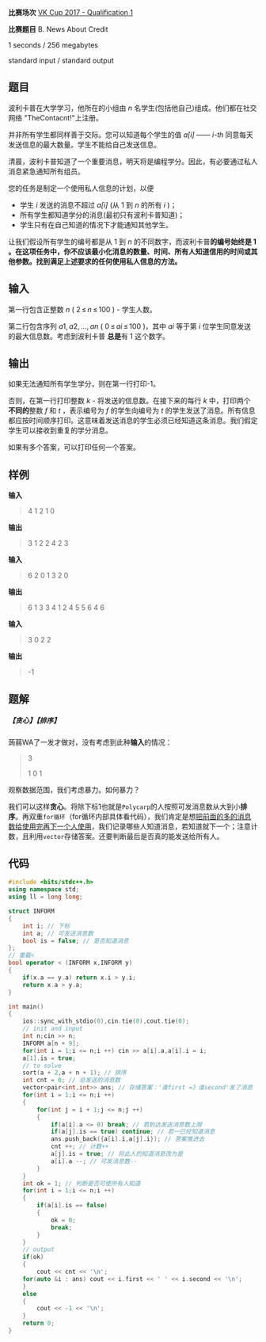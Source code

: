 **比赛场次** [VK Cup 2017 - Qualification 1](https://codeforces.com/contest/769)

**比赛题目** B. News About Credit

<!--more-->

1 seconds / 256 megabytes

standard input / standard output

## 题目

波利卡普在大学学习，他所在的小组由 *n* 名学生(包括他自己)组成。他们都在社交网络 "TheContacnt!"上注册。

并非所有学生都同样善于交际。您可以知道每个学生的值 *a[i]* —— *i-th* 同意每天发送信息的最大数量。学生不能给自己发送信息。

清晨，波利卡普知道了一个重要消息，明天将是编程学分。因此，有必要通过私人消息紧急通知所有组员。

您的任务是制定一个使用私人信息的计划，以便

- 学生 *i* 发送的消息不超过 *a[i]* (从 1 到 *n* 的所有 *i* )；
- 所有学生都知道学分的消息(最初只有波利卡普知道)；
- 学生只有在自己知道的情况下才能通知其他学生。

让我们假设所有学生的编号都是从 1 到 *n* 的不同数字，而波利卡普**的编号始终是 1 。在这项任务中，你不应该最小化消息的数量、时间、所有人知道信用的时间或其他参数。找到满足上述要求的任何使用私人信息的方法。**

## 输入

第一行包含正整数 *n* ( 2 ≤ *n* ≤ 100 ) - 学生人数。

第二行包含序列 *a*1, *a*2, ..., *an* ( 0 ≤ *ai* ≤ 100 )，其中 *ai* 等于第 *i* 位学生同意发送的最大信息数。考虑到波利卡普 **总是**有 1 这个数字。

## 输出

如果无法通知所有学生学分，则在第一行打印-1。

否则，在第一行打印整数 *k* - 将发送的信息数。在接下来的每行 *k* 中，打印两个 **不同的**整数 *f* 和 *t* ，表示编号为 *f* 的学生向编号为 *t* 的学生发送了消息。所有信息都应按时间顺序打印。这意味着发送消息的学生必须已经知道这条消息。我们假定学生可以接收到重复的学分消息。

如果有多个答案，可以打印任何一个答案。

## 样例

**输入**

> 4
> 1 2 1 0

**输出**

> 3
> 1 2
> 2 4
> 2 3

**输入**

> 6
> 2 0 1 3 2 0

**输出**

> 6
> 1 3
> 3 4
> 1 2
> 4 5
> 5 6
> 4 6

**输入**

> 3
> 0 2 2

**输出**

> -1

## 题解

##### 【贪心】【排序】

蒟蒻WA了一发才做对，没有考虑到此种**输入**的情况：

> 3
>
> 1 0 1

观察数据范围，我们考虑暴力。如何暴力？

我们可以这样**贪心**。将除下标1也就是`Polycarp`的人按照可发消息数从大到小**排序**。再双重`for循环`（for循环内部具体看代码），我们肯定是想<u>把前面的多的消息数给使用完再下一个人使用</u>，我们记录哪些人知道消息，若知道就下一个；注意计数，且利用`vector`存储答案。还要判断最后是否真的能发送给所有人。

## 代码

```c++
#include <bits/stdc++.h>
using namespace std;
using ll = long long;

struct INFORM
{
	int i; // 下标
	int a; // 可发送消息数
	bool is = false; // 是否知道消息
};
// 重载<
bool operator < (INFORM x,INFORM y)
{
	if(x.a == y.a) return x.i > y.i;
	return x.a > y.a;
}

int main()
{
	ios::sync_with_stdio(0),cin.tie(0),cout.tie(0);
	// init and input
    int n;cin >> n;
	INFORM a[n + 9];
	for(int i = 1;i <= n;i ++) cin >> a[i].a,a[i].i = i;
	a[1].is = true;
    // to solve
	sort(a + 2,a + n + 1); // 排序
	int cnt = 0; // 总发送的消息数
	vector<pair<int,int>> ans; // 存储答案：'谁first =》谁second'发了消息
	for(int i = 1;i <= n;i ++)
	{
		for(int j = i + 1;j <= n;j ++)
		{
			if(a[i].a <= 0) break; // 若到达发送消息数上限
			if(a[j].is == true) continue; // 若一已经知道消息
			ans.push_back({a[i].i,a[j].i}); // 答案推进去
			cnt ++; // 计数++
			a[j].is = true; // 将此人的知道消息改为是
			a[i].a --; // 可发消息数--
		}
	}
	int ok = 1; // 判断是否可使所有人知道
	for(int i = 1;i <= n;i ++)
	{
		if(a[i].is == false) 
		{
			ok = 0;
			break;
		}
	}
    // output
	if(ok)
	{
		cout << cnt << '\n';
	for(auto &i : ans) cout << i.first << ' ' << i.second << '\n';
	}
	else
	{
		cout << -1 << '\n';
	}
	return 0;
}
```

